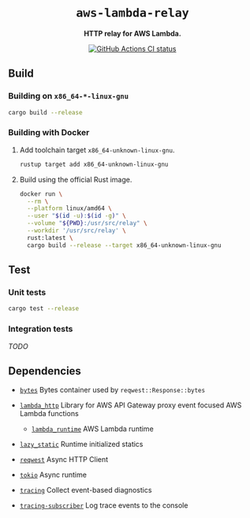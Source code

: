 <div align="center">
  <h1><code>aws-lambda-relay</code></h1>
  <p><strong>HTTP relay for AWS Lambda.</strong></p>
  <a href="https://github.com/pillargg/relay/actions/workflows/ci.yml"><img alt="GitHub Actions CI status" src="https://github.com/pillargg/relay/actions/workflows/ci.yml/badge.svg"></a>
</div>

## Build

### Building on `x86_64-*-linux-gnu`

```sh
cargo build --release
```

### Building with Docker

1. Add toolchain target `x86_64-unknown-linux-gnu`.

   ```sh
   rustup target add x86_64-unknown-linux-gnu
   ```

2. Build using the official Rust image.

   ```sh
   docker run \
     --rm \
     --platform linux/amd64 \
     --user "$(id -u):$(id -g)" \
     --volume "${PWD}:/usr/src/relay" \
     --workdir '/usr/src/relay' \
     rust:latest \
     cargo build --release --target x86_64-unknown-linux-gnu
   ```

## Test

### Unit tests

```sh
cargo test --release
```

### Integration tests

*TODO*

## Dependencies

- [`bytes`](https://lib.rs/crates/bytes) Bytes container used by `reqwest::Response::bytes`

- [`lambda_http`](https://lib.rs/crates/lambda_http) Library for AWS API Gateway proxy event focused AWS Lambda functions

  - [`lambda_runtime`](https://lib.rs/crates/lambda_runtime) AWS Lambda runtime

- [`lazy_static`](https://lib.rs/crates/lazy_static) Runtime initialized statics

- [`reqwest`](https://lib.rs/crates/reqwest) Async HTTP Client

- [`tokio`](https://lib.rs/crates/tokio) Async runtime

- [`tracing`](https://lib.rs/crates/tracing) Collect event-based diagnostics

- [`tracing-subscriber`](https://lib.rs/crates/tracing-subscriber) Log trace events to the console
